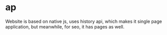 # ap

Website is based on native js, uses history api, which makes it single page application, but meanwhile, for seo, it has pages as well.